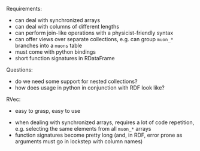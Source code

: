 Requirements:
* can deal with synchronized arrays
* can deal with columns of different lengths
* can perform join-like operations with a physicist-friendly syntax
* can offer views over separate collections, e.g. can group `muon_*` branches into a `muons` table
* must come with python bindings
* short function signatures in RDataFrame

Questions:
* do we need some support for nested collections?
* how does usage in python in conjunction with RDF look like?

RVec:
+ easy to grasp, easy to use
- when dealing with synchronized arrays, requires a lot of code repetition,
  e.g. selecting the same elements from all `muon_*` arrays
- function signatures become pretty long (and, in RDF, error prone as arguments must go in lockstep with column names)

